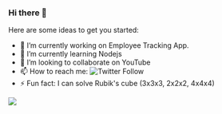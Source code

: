 ### Hi there 👋

Here are some ideas to get you started:

- 🔭 I’m currently working on Employee Tracking App.
- 🌱 I’m currently learning Nodejs
- 👯 I’m looking to collaborate on YouTube
- 📫 How to reach me: ![Twitter Follow](https://img.shields.io/twitter/follow/abhisheks031?style=social)
- ⚡ Fun fact: I can solve Rubik's cube (3x3x3, 2x2x2, 4x4x4) 

<img src="https://github-readme-stats.vercel.app/api?username=5AbhishekSaxena&&show_icons=true&title_color=ffffff&icon_color=bb2acf&text_color=daf7dc&bg_color=151515"/>
